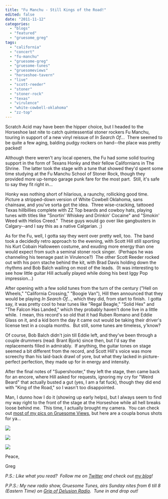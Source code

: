 ```yaml
---
title: "Fu Manchu - Still Kings of the Road!"
edited: false
date: "2011-11-12"
categories:
  - "blogs"
  - "featured"
  - "gruesome_greg"
tags:
  - "california"
  - "concert"
  - "fu-manchu"
  - "gruesome-greg"
  - "gruesome-tunes"
  - "gruesomeviews"
  - "horseshoe-tavern"
  - "live"
  - "scott-reeder"
  - "stoner"
  - "stoner-rock"
  - "texas"
  - "virulence"
  - "white-cowbell-oklahoma"
  - "zz-top"
---
```


Scratch Acid may have been the hipper choice, but I headed to the Horseshoe last nite to catch quintessential stoner rockers Fu Manchu, touring in support of a new vinyl reissue of _In Search Of_...  There seemed to be quite a few aging, balding pudgy rockers on hand--the place was pretty packed!

Although there weren't any local openers, the Fu had some solid touring support in the form of Texans Honky and their fellow Californians in The Shrine.  The latter took the stage with a tune that showed they'd spent some time studying at the Fu Manchu School of Stoner Rock, though they provided more up-tempo garage punk fare for the most part.  Still, it's safe to say they fit right in...

Honky was nothing short of hilarious, a raunchy, rollicking good time.  Picture a stripped-down version of White Cowbell Oklahoma, sans chainsaw, and you've sorta got the idea.  Three wise-cracking, tattooed Texas hillbillies complete with ZZ Top beards and cowboy hats, playing tunes with titles like "Snortin' Whiskey and Drinkin' Cocaine" and "Smokin' Weed with Helios Creed."  These guys would go over like gangbusters in Calgary--and I say this as a native Calgarian. ;)

As for the Fu, well, I gotta say they went over pretty well, too.  The band took a decidedly retro approach to the evening, with Scott Hill still sporting his Kurt Cobain Halloween costume, and exuding more energy than one would expect from such a seminal stoner rock singer.  (Perhaps he was channeling his teenage past in Virulence?)  The other Scott Reeder rocked out with his porn stache behind the kit, with Brad Davis holding down the rhythms and Bob Balch wailing on most of the leads.  (It was interesting to see how little guitar Hill actually played while doing his best Iggy Pop impression...)

After opening with a few solid tunes from the turn of the century ("Hell on Wheels," "California Crossing," "Boogie Van"), Hill then announced that they would be playing _In Search Of..._, which they did, from start to finish.  I gotta say, it was pretty cool to hear tunes like "Regal Beagle," "Solid Hex" and "The Falcon Has Landed," which they probably haven't done live in a little while.  I mean, this record's so old that it had Ruben Romano and Eddie Glass on it, and a kid born the day it came out would be taking their driver's license test in a coupla months.  But still, some tunes are timeless, y'know?

Of course, Bob Balch didn't join till Eddie left, and they've been through a couple drummers (read: Brant Bjork) since then, but I'd say the replacements filled in admirably.  If anything, the guitar tones on stage seemed a bit different from the record, and Scott Hill's voice was more screechy than his laid-back drawl of yore, but what they lacked in picture-perfect perfection, they made up for in energy and intensity.

After the final notes of "Supershooter," they left the stage, then came back for an encore, where Hill asked for requests, ignoring my cry for "Weird Beard" that actually busted a gut (yes, I am a fat fuck), though they did end with "King of the Road," so I wasn't too disappointed.

Man, I dunno how I do it (showing up early helps), but I always seem to find my way right to the front of the stage at the Horseshoe while all hell breaks loose behind me.  This time, I actually brought my camera.  You can check out [most of my pics on Gruesome Views](http://gruesomeviews.com/2011/11/12/amateur-concert-photography-hour-fu-manchu-honky-the-shrine-horseshoe-tavern-november-11-2011/), but here are a coupla bonus shots for ya...

[![](http://www.hellbound.ca/wp-content/uploads/2011/11/026-590x442.jpg)](http://www.hellbound.ca/2011/11/fu-manchu-still-kings-of-the-road/attachment/026/)

[![](http://www.hellbound.ca/wp-content/uploads/2011/11/027-590x442.jpg)](http://www.hellbound.ca/2011/11/fu-manchu-still-kings-of-the-road/attachment/027/)

[![](http://www.hellbound.ca/wp-content/uploads/2011/11/029-590x786.jpg)](http://www.hellbound.ca/2011/11/fu-manchu-still-kings-of-the-road/attachment/029/)

Peace,

Greg

_P.S.: Like what you read?  Follow me on [Twitter](http://twitter.com/gruesomeviews) and check out [my blog](http://gruesomeviews.com/)!_

_P.P.S.: My new radio show, Gruesome Tunes, airs Sunday nites from 6 till 8 (Eastern Time) on [Grip of Delusion Radio](http://www.steamingheathen.com/delusion/).  Tune in and drop out!_
